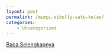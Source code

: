 ```yaml
---
layout: post
permalink: /mimpi-dibully-satu-kelas/
categories:
    - Uncategorized
---
```


[Baca Selengkapnya](/01)